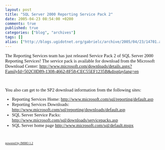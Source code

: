 ```yaml
---
layout: post
title: "SQL Server 2000 Reporting Service Pack 2"
date: 2005-04-23 08:54:00 +0200
comments: true
published: true
categories: ["blog", "archives"]
tags: []
alias: ["http://blogs.ugidotnet.org/gabrielc/archive/2005/04/23/14701.aspx"]
---
```


<!-- more -->

<FONT face=Verdana size=2>
<P class=MsoNormal><SPAN style="FONT-SIZE: 11pt">The Reporting Services team has 
just released Service Pack 2 of SQL Server 2000 Reporting Services!&nbsp;The 
service pack is available for download from the Microsoft Download Center: <A title=http://www.microsoft.com/downloads/details.aspx?FamilyId=502C0D89-1308-4662-8F58-CEC55EF1235B&amp;displaylang=en href="http://www.microsoft.com/downloads/details.aspx?FamilyId=502C0D89-1308-4662-8F58-CEC55EF1235B&displaylang=en"><SPAN title=http://www.microsoft.com/downloads/details.aspx?FamilyId=502C0D89-1308-4662-8F58-CEC55EF1235B&amp;displaylang=en>http://www.microsoft.com/downloads/details.aspx?FamilyId=502C0D89-1308-4662-8F58-CEC55EF1235B&amp;displaylang=en</SPAN></A><?xml:namespace prefix = o ns = "urn:schemas-microsoft-com:office:office" /><o:p></o:p></SPAN></P>
<P class=MsoNormal><SPAN style="FONT-SIZE: 11pt">&nbsp;<o:p></o:p></SPAN></P>
<P class=MsoNormal><SPAN style="FONT-SIZE: 11pt">You also can get to the SP2 
download information from the following sites:<o:p></o:p></SPAN></P>
<UL style="MARGIN-TOP: 0in" type=disc>
  <LI class=MsoNormal   style="mso-list: l0 level1 lfo1; tab-stops: list .5in"><SPAN   style="FONT-SIZE: 11pt">Reporting Services Home: <A   title=http://www.microsoft.com/sql/reporting/default.asp   href="http://www.microsoft.com/sql/reporting/default.asp">http://www.microsoft.com/sql/reporting/default.asp</A> 
  <o:p></o:p></SPAN>
  <LI class=MsoNormal   style="mso-list: l0 level1 lfo1; tab-stops: list .5in"><SPAN   style="FONT-SIZE: 11pt">Reporting Services Downloads: <A   title=http://www.microsoft.com/sql/reporting/downloads/default.asp   href="http://www.microsoft.com/sql/reporting/downloads/default.asp">http://www.microsoft.com/sql/reporting/downloads/default.asp</A> 
  <o:p></o:p></SPAN>
  <LI class=MsoNormal   style="mso-list: l0 level1 lfo1; tab-stops: list .5in"><SPAN   style="FONT-SIZE: 11pt">SQL Server Service Packs: <A   title=http://www.microsoft.com/sql/downloads/servicepacks.asp   href="http://www.microsoft.com/sql/downloads/servicepacks.asp">http://www.microsoft.com/sql/downloads/servicepacks.asp</A> 
  <o:p></o:p></SPAN>
  <LI class=MsoNormal   style="mso-list: l0 level1 lfo1; tab-stops: list .5in"><SPAN   style="FONT-SIZE: 11pt">SQL Server home page <A   title=http://www.microsoft.com/sql/default.mspx   href="http://www.microsoft.com/sql/default.mspx">http://www.microsoft.com/sql/default.mspx</A> 
  <o:p></o:p></SPAN></LI></UL>
<P class=MsoNormal><SPAN style="FONT-SIZE: 11pt"><o:p>&nbsp;</o:p></SPAN></P>
</FONT>
<FONT face=Verdana size=2><P><A href="http://imhoproject.org/"><FONT face=Verdana size=1>powered by IMHO 1.2</FONT></A></P></FONT><!-- Powered by IMHO Instant Blogger Copyright (c) 2004 A.Boschin - http://www.elite.boschin.it -->
